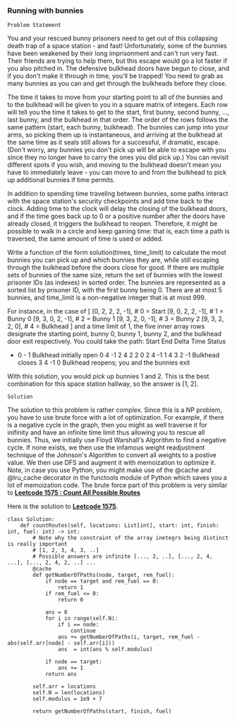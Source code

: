 ### Running with bunnies
`Problem Statement`

You and your rescued bunny prisoners need to get out of this collapsing death trap of a space station - and fast! Unfortunately, some of the bunnies have been weakened by their long imprisonment and can't run very fast. Their friends are trying to help them, but this escape would go a lot faster if you also pitched in. The defensive bulkhead doors have begun to close, and if you don't make it through in time, you'll be trapped! You need to grab as many bunnies as you can and get through the bulkheads before they close.

The time it takes to move from your starting point to all of the bunnies and to the bulkhead will be given to you in a square matrix of integers. Each row will tell you the time it takes to get to the start, first bunny, second bunny, ..., last bunny, and the bulkhead in that order. The order of the rows follows the same pattern (start, each bunny, bulkhead). The bunnies can jump into your arms, so picking them up is instantaneous, and arriving at the bulkhead at the same time as it seals still allows for a successful, if dramatic, escape. (Don't worry, any bunnies you don't pick up will be able to escape with you since they no longer have to carry the ones you did pick up.) You can revisit different spots if you wish, and moving to the bulkhead doesn't mean you have to immediately leave - you can move to and from the bulkhead to pick up additional bunnies if time permits.

In addition to spending time traveling between bunnies, some paths interact with the space station's security checkpoints and add time back to the clock. Adding time to the clock will delay the closing of the bulkhead doors, and if the time goes back up to 0 or a positive number after the doors have already closed, it triggers the bulkhead to reopen. Therefore, it might be possible to walk in a circle and keep gaining time: that is, each time a path is traversed, the same amount of time is used or added.

Write a function of the form solution(times, time_limit) to calculate the most bunnies you can pick up and which bunnies they are, while still escaping through the bulkhead before the doors close for good. If there are multiple sets of bunnies of the same size, return the set of bunnies with the lowest prisoner IDs (as indexes) in sorted order. The bunnies are represented as a sorted list by prisoner ID, with the first bunny being 0. There are at most 5 bunnies, and time_limit is a non-negative integer that is at most 999.

For instance, in the case of
[
[0, 2, 2, 2, -1], # 0 = Start
[9, 0, 2, 2, -1], # 1 = Bunny 0
[9, 3, 0, 2, -1], # 2 = Bunny 1
[9, 3, 2, 0, -1], # 3 = Bunny 2
[9, 3, 2, 2, 0], # 4 = Bulkhead
]
and a time limit of 1, the five inner array rows designate the starting point, bunny 0, bunny 1, bunny 2, and the bulkhead door exit respectively. You could take the path:
Start End Delta Time Status
- 0 - 1 Bulkhead initially open
0 4 -1 2
4 2 2 0
2 4 -1 1
4 3 2 -1 Bulkhead closes
3 4 -1 0 Bulkhead reopens; you and the bunnies exit

With this solution, you would pick up bunnies 1 and 2. This is the best combination for this space station hallway, so the answer is [1, 2].

`Solution`

The solution to this problem is rather complex. Since this is a NP problem, you have to use brute force with a lot of optimization. For example, if there is a negative cycle in the graph, then you might as well traverse it for inifinity and have an infinite time limit thus allowing you to rescue all bunnies. Thus, we initially use Floyd Warshall's Algorithm to find a negative cycle. If none exists, we then use the infamous weight readjustment technique of the Johnson's Algorithm to convert all weights to a postive value. We then use DFS and augment it with memoization to optimize it. 
Note, in case you use Python, you might make use of the @cache and @lru_cache decorator in the functools module of Python which saves you a lot of memoization code. The brute force part of this problem is very similar to [**Leetcode 1575 : Count All Possible Routes**](https://leetcode.com/problems/count-all-possible-routes/discuss/1178693/I-just-got-to-know-of-%40cache-and-%40lru_cache-in-Python-and-it-saves-me-so-much-of-code)

Here is the solution to [**Leetcode 1575**](https://leetcode.com/problems/count-all-possible-routes/).
```
class Solution:
    def countRoutes(self, locations: List[int], start: int, finish: int, fuel: int) -> int:
        # Note why the constraint of the array inetegrs being distinct is really important 
        # [1, 2, 3, 4, 3, ..] 
        # Possible answers are infinite [..., 2, ..], [..., 2, 4, ...], [..., 2, 4, 2, ..] ...
        @cache 
        def getNumberOfPaths(node, target, rem_fuel):
            if node == target and rem_fuel == 0:
                return 1
            if rem_fuel <= 0:
                return 0
            
            ans = 0
            for i in range(self.N):
                if i == node:
                    continue
                ans += getNumberOfPaths(i, target, rem_fuel - abs(self.arr[node] - self.arr[i]))
                ans  = int(ans % self.modulus)
                
            if node == target:
                ans += 1
            return ans 
        
        self.arr = locations
        self.N = len(locations)
        self.modulus = 1e9 + 7
        
        return getNumberOfPaths(start, finish, fuel)
```
